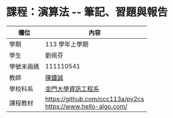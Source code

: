 # 課程：演算法 -- 筆記、習題與報告

欄位 | 內容
-----|--------
學期 | 113 學年上學期
學生 |  劉佩芬
學號末兩碼 | 111110541
教師 | [陳鍾誠](https://www.nqu.edu.tw/educsie/index.php?act=blog&code=list&ids=4)
學校科系 | [金門大學資訊工程系](https://www.nqu.edu.tw/educsie/index.php)
課程教材 | https://github.com/ccc113a/py2cs <br/> https://www.hello-algo.com/
